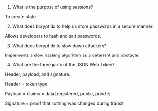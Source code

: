<!-- Answers to the Short Answer Essay Questions go here -->

1. What is the purpose of using _sessions_?

To create state

2. What does bcrypt do to help us store passwords in a secure manner.

Allows developers to hash and salt passwords.

3. What does bcrypt do to slow down attackers?

Implements a slow hashing algorithm as a deterrent and obstacle.

4. What are the three parts of the JSON Web Token?

Header, payload, and signature.

Header = token type

Payload = claims = data [registered, public, private]

Signature = proof that nothing was changed during transit
